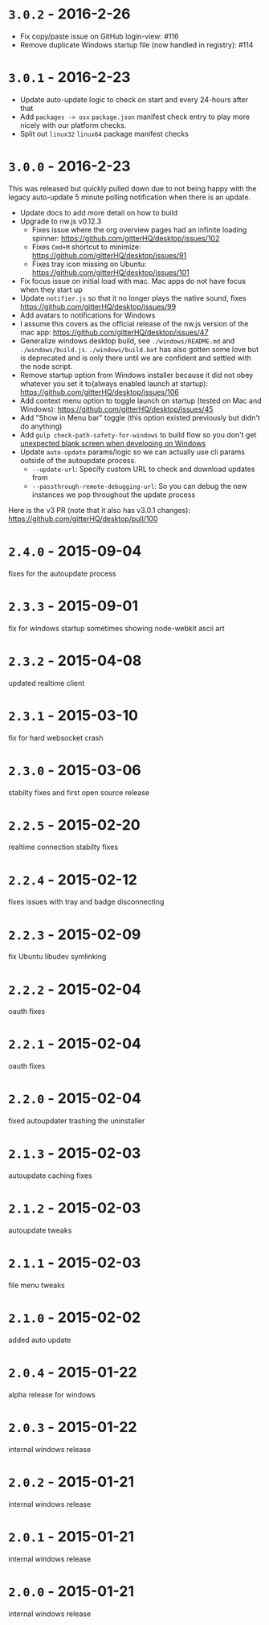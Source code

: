 
# `3.0.2` - 2016-2-26

 - Fix copy/paste issue on GitHub login-view: #116
 - Remove duplicate Windows startup file (now handled in registry): #114


# `3.0.1` - 2016-2-23

- Update auto-update logic to check on start and every 24-hours after that
- Add `packages -> osx` `package.json` manifest check entry to play more nicely with our platform checks.
- Split out `linux32` `linux64` package manifest checks

# `3.0.0` - 2016-2-23

This was released but quickly pulled down due to not being happy with the legacy auto-update 5 minute polling notification when there is an update.

- Update docs to add more detail on how to build
- Upgrade to nw.js v0.12.3
   - Fixes issue where the org overview pages had an infinite loading spinner: https://github.com/gitterHQ/desktop/issues/102
   - Fixes `Cmd+M` shortcut to minimize: https://github.com/gitterHQ/desktop/issues/91
   - Fixes tray icon missing on Ubuntu: https://github.com/gitterHQ/desktop/issues/101
- Fix focus issue on initial load with mac. Mac apps do not have focus when they start up
- Update `notifier.js` so that it no longer plays the native sound, fixes https://github.com/gitterHQ/desktop/issues/99
- Add avatars to notifications for Windows
- I assume this covers as the official release of the nw.js version of the mac app: https://github.com/gitterHQ/desktop/issues/47
- Generalize windows desktop build, see `./windows/README.md` and `./windows/build.js`. `./windows/build.bat` has also gotten some love but is deprecated and is only there until we are confident and settled with the node script.
- Remove startup option from Windows installer because it did not obey whatever you set it to(always enabled launch at startup): https://github.com/gitterHQ/desktop/issues/106
- Add context menu option to toggle launch on startup (tested on Mac and Windows): https://github.com/gitterHQ/desktop/issues/45
- Add "Show in Menu bar" toggle (this option existed previously but didn't do anything)
- Add `gulp check-path-safety-for-windows` to build flow so you don't get [unexpected blank screen when developing on Windows](https://github.com/gitterHQ/desktop/issues/59)
- Update `auto-update` params/logic so we can actually use cli params outside of the autoupdate process.
   - `--update-url`: Specify custom URL to check and download updates from
   - `--passthrough-remote-debugging-url`: So you can debug the new instances we pop throughout the update process

Here is the v3 PR (note that it also has v3.0.1 changes): https://github.com/gitterHQ/desktop/pull/100

# `2.4.0` - 2015-09-04
fixes for the autoupdate process

# `2.3.3` - 2015-09-01
fix for windows startup sometimes showing node-webkit ascii art

# `2.3.2` - 2015-04-08
updated realtime client

# `2.3.1` - 2015-03-10
fix for hard websocket crash

# `2.3.0` - 2015-03-06
stabilty fixes and first open source release

# `2.2.5` - 2015-02-20
realtime connection stabilty fixes

# `2.2.4` - 2015-02-12
fixes issues with tray and badge disconnecting

# `2.2.3` - 2015-02-09
fix Ubuntu libudev symlinking

# `2.2.2` - 2015-02-04
oauth fixes

# `2.2.1` - 2015-02-04
oauth fixes

# `2.2.0` - 2015-02-04
fixed autoupdater trashing the uninstaller

# `2.1.3` - 2015-02-03
autoupdate caching fixes

# `2.1.2` - 2015-02-03
autoupdate tweaks

# `2.1.1` - 2015-02-03
file menu tweaks

# `2.1.0` - 2015-02-02
added auto update

# `2.0.4` - 2015-01-22
alpha release for windows

# `2.0.3` - 2015-01-22
internal windows release

# `2.0.2` - 2015-01-21
internal windows release

# `2.0.1` - 2015-01-21
internal windows release

# `2.0.0` - 2015-01-21
internal windows release
